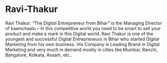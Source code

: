 # Ravi-Thakur
Ravi Thakur: “The Digital Entrepreneur from Bihar” is the Managing Director of kaamchaalu – In this competitive world you need to be smart to sell your product and make a mark in this Digital world. Ravi Thakur is one of the youngest and successful Digital Entrepreneurs in Bihar who started Digital Marketing from his own business. His Company is Leading Brand in Digital Marketing and very much in demand mostly in cities like Mumbai, Ranchi, Bangalore, Kolkata, Assam, etc..
